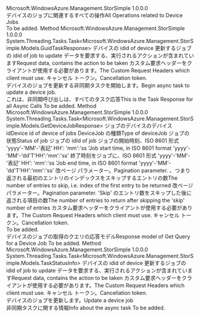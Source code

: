 <Type Name="IDeviceJobOperations" FullName="Microsoft.WindowsAzure.Management.StorSimple.IDeviceJobOperations">
  <TypeSignature Language="C#" Value="public interface IDeviceJobOperations" />
  <TypeSignature Language="ILAsm" Value=".class public interface auto ansi abstract IDeviceJobOperations" />
  <TypeSignature Language="DocId" Value="T:Microsoft.WindowsAzure.Management.StorSimple.IDeviceJobOperations" />
  <TypeSignature Language="VB.NET" Value="Public Interface IDeviceJobOperations" />
  <TypeSignature Language="F#" Value="type IDeviceJobOperations = interface" />
  <AssemblyInfo>
    <AssemblyName>Microsoft.WindowsAzure.Management.StorSimple</AssemblyName>
    <AssemblyVersion>1.0.0.0</AssemblyVersion>
  </AssemblyInfo>
  <Interfaces />
  <Docs>
    <summary>
            <span data-ttu-id="ecd1c-101">デバイスのジョブに関連するすべての操作</span><span class="sxs-lookup"><span data-stu-id="ecd1c-101">All Operations related to Device Jobs</span></span>
            </summary>
    <remarks>To be added.</remarks>
  </Docs>
  <Members>
    <Member MemberName="BeginUpdateDeviceJobAsync">
      <MemberSignature Language="C#" Value="public System.Threading.Tasks.Task&lt;Microsoft.WindowsAzure.Management.StorSimple.Models.GuidTaskResponse&gt; BeginUpdateDeviceJobAsync (string deviceId, string jobId, Microsoft.WindowsAzure.Management.StorSimple.Models.UpdateDeviceJobRequest updateRequest, Microsoft.WindowsAzure.Management.StorSimple.Models.CustomRequestHeaders customRequestHeaders, System.Threading.CancellationToken cancellationToken);" />
      <MemberSignature Language="ILAsm" Value=".method public hidebysig newslot virtual instance class System.Threading.Tasks.Task`1&lt;class Microsoft.WindowsAzure.Management.StorSimple.Models.GuidTaskResponse&gt; BeginUpdateDeviceJobAsync(string deviceId, string jobId, class Microsoft.WindowsAzure.Management.StorSimple.Models.UpdateDeviceJobRequest updateRequest, class Microsoft.WindowsAzure.Management.StorSimple.Models.CustomRequestHeaders customRequestHeaders, valuetype System.Threading.CancellationToken cancellationToken) cil managed" />
      <MemberSignature Language="DocId" Value="M:Microsoft.WindowsAzure.Management.StorSimple.IDeviceJobOperations.BeginUpdateDeviceJobAsync(System.String,System.String,Microsoft.WindowsAzure.Management.StorSimple.Models.UpdateDeviceJobRequest,Microsoft.WindowsAzure.Management.StorSimple.Models.CustomRequestHeaders,System.Threading.CancellationToken)" />
      <MemberSignature Language="F#" Value="abstract member BeginUpdateDeviceJobAsync : string * string * Microsoft.WindowsAzure.Management.StorSimple.Models.UpdateDeviceJobRequest * Microsoft.WindowsAzure.Management.StorSimple.Models.CustomRequestHeaders * System.Threading.CancellationToken -&gt; System.Threading.Tasks.Task&lt;Microsoft.WindowsAzure.Management.StorSimple.Models.GuidTaskResponse&gt;" Usage="iDeviceJobOperations.BeginUpdateDeviceJobAsync (deviceId, jobId, updateRequest, customRequestHeaders, cancellationToken)" />
      <MemberType>Method</MemberType>
      <AssemblyInfo>
        <AssemblyName>Microsoft.WindowsAzure.Management.StorSimple</AssemblyName>
        <AssemblyVersion>1.0.0.0</AssemblyVersion>
      </AssemblyInfo>
      <ReturnValue>
        <ReturnType>System.Threading.Tasks.Task&lt;Microsoft.WindowsAzure.Management.StorSimple.Models.GuidTaskResponse&gt;</ReturnType>
      </ReturnValue>
      <Parameters>
        <Parameter Name="deviceId" Type="System.String" />
        <Parameter Name="jobId" Type="System.String" />
        <Parameter Name="updateRequest" Type="Microsoft.WindowsAzure.Management.StorSimple.Models.UpdateDeviceJobRequest" />
        <Parameter Name="customRequestHeaders" Type="Microsoft.WindowsAzure.Management.StorSimple.Models.CustomRequestHeaders" />
        <Parameter Name="cancellationToken" Type="System.Threading.CancellationToken" />
      </Parameters>
      <Docs>
        <param name="deviceId">
            <span data-ttu-id="ecd1c-102">デバイスの id</span><span class="sxs-lookup"><span data-stu-id="ecd1c-102">id of device</span></span>
            </param>
        <param name="jobId">
            <span data-ttu-id="ecd1c-103">更新するジョブの id</span><span class="sxs-lookup"><span data-stu-id="ecd1c-103">id of job to update</span></span>
            </param>
        <param name="updateRequest">
            <span data-ttu-id="ecd1c-104">データを要求する、実行されるアクションが含まれています</span><span class="sxs-lookup"><span data-stu-id="ecd1c-104">Request data, contains the action to be taken</span></span>
            </param>
        <param name="customRequestHeaders">
            <span data-ttu-id="ecd1c-105">カスタム要求ヘッダーをクライアントが使用する必要があります。</span><span class="sxs-lookup"><span data-stu-id="ecd1c-105">The Custom Request Headers which client must use.</span></span>
            </param>
        <param name="cancellationToken">
            <span data-ttu-id="ecd1c-106">キャンセル トークン。</span><span class="sxs-lookup"><span data-stu-id="ecd1c-106">Cancellation token.</span></span>
            </param>
        <summary>
            <span data-ttu-id="ecd1c-107">デバイスのジョブを更新する非同期タスクを開始します。</span><span class="sxs-lookup"><span data-stu-id="ecd1c-107">Begin async task to update a device job.</span></span>
            </summary>
        <returns>
            <span data-ttu-id="ecd1c-108">これは、非同期呼び出しは、すべてのタスク応答</span><span class="sxs-lookup"><span data-stu-id="ecd1c-108">This is the Task Response for all Async Calls</span></span>
            </returns>
        <remarks>To be added.</remarks>
      </Docs>
    </Member>
    <Member MemberName="GetAsync">
      <MemberSignature Language="C#" Value="public System.Threading.Tasks.Task&lt;Microsoft.WindowsAzure.Management.StorSimple.Models.GetDeviceJobResponse&gt; GetAsync (string deviceId, string jobType, string jobStatus, string jobId, string startTime, string endTime, int skip, int top, Microsoft.WindowsAzure.Management.StorSimple.Models.CustomRequestHeaders customRequestHeaders, System.Threading.CancellationToken cancellationToken);" />
      <MemberSignature Language="ILAsm" Value=".method public hidebysig newslot virtual instance class System.Threading.Tasks.Task`1&lt;class Microsoft.WindowsAzure.Management.StorSimple.Models.GetDeviceJobResponse&gt; GetAsync(string deviceId, string jobType, string jobStatus, string jobId, string startTime, string endTime, int32 skip, int32 top, class Microsoft.WindowsAzure.Management.StorSimple.Models.CustomRequestHeaders customRequestHeaders, valuetype System.Threading.CancellationToken cancellationToken) cil managed" />
      <MemberSignature Language="DocId" Value="M:Microsoft.WindowsAzure.Management.StorSimple.IDeviceJobOperations.GetAsync(System.String,System.String,System.String,System.String,System.String,System.String,System.Int32,System.Int32,Microsoft.WindowsAzure.Management.StorSimple.Models.CustomRequestHeaders,System.Threading.CancellationToken)" />
      <MemberSignature Language="F#" Value="abstract member GetAsync : string * string * string * string * string * string * int * int * Microsoft.WindowsAzure.Management.StorSimple.Models.CustomRequestHeaders * System.Threading.CancellationToken -&gt; System.Threading.Tasks.Task&lt;Microsoft.WindowsAzure.Management.StorSimple.Models.GetDeviceJobResponse&gt;" Usage="iDeviceJobOperations.GetAsync (deviceId, jobType, jobStatus, jobId, startTime, endTime, skip, top, customRequestHeaders, cancellationToken)" />
      <MemberType>Method</MemberType>
      <AssemblyInfo>
        <AssemblyName>Microsoft.WindowsAzure.Management.StorSimple</AssemblyName>
        <AssemblyVersion>1.0.0.0</AssemblyVersion>
      </AssemblyInfo>
      <ReturnValue>
        <ReturnType>System.Threading.Tasks.Task&lt;Microsoft.WindowsAzure.Management.StorSimple.Models.GetDeviceJobResponse&gt;</ReturnType>
      </ReturnValue>
      <Parameters>
        <Parameter Name="deviceId" Type="System.String" />
        <Parameter Name="jobType" Type="System.String" />
        <Parameter Name="jobStatus" Type="System.String" />
        <Parameter Name="jobId" Type="System.String" />
        <Parameter Name="startTime" Type="System.String" />
        <Parameter Name="endTime" Type="System.String" />
        <Parameter Name="skip" Type="System.Int32" />
        <Parameter Name="top" Type="System.Int32" />
        <Parameter Name="customRequestHeaders" Type="Microsoft.WindowsAzure.Management.StorSimple.Models.CustomRequestHeaders" />
        <Parameter Name="cancellationToken" Type="System.Threading.CancellationToken" />
      </Parameters>
      <Docs>
        <param name="deviceId">
            <span data-ttu-id="ecd1c-109">ジョブのデバイスのデバイス id</span><span class="sxs-lookup"><span data-stu-id="ecd1c-109">Device id of device of jobs</span></span>
            </param>
        <param name="jobType">
            <span data-ttu-id="ecd1c-110">DeviceJob の種類</span><span class="sxs-lookup"><span data-stu-id="ecd1c-110">Type of deviceJob</span></span>
            </param>
        <param name="jobStatus">
            <span data-ttu-id="ecd1c-111">ジョブの状態</span><span class="sxs-lookup"><span data-stu-id="ecd1c-111">Status of job</span></span>
            </param>
        <param name="jobId">
            <span data-ttu-id="ecd1c-112">ジョブの id</span><span class="sxs-lookup"><span data-stu-id="ecd1c-112">Id of job</span></span>
            </param>
        <param name="startTime">
            <span data-ttu-id="ecd1c-113">ジョブの開始時刻、ISO 8601 形式 'yyyy'-'MM'-'表記' HH': 'mm':'ss '</span><span class="sxs-lookup"><span data-stu-id="ecd1c-113">Job start time, in ISO 8601 format 'yyyy'-'MM'-'dd'T'HH':'mm':'ss'</span></span>
            </param>
        <param name="endTime">
            <span data-ttu-id="ecd1c-114">終了時刻をジョブに、ISO 8601 形式 'yyyy'-'MM'-'表記' HH': 'mm':'ss '</span><span class="sxs-lookup"><span data-stu-id="ecd1c-114">Job end time, in ISO 8601 format 'yyyy'-'MM'-'dd'T'HH':'mm':'ss'</span></span>
            </param>
        <param name="skip">
            <span data-ttu-id="ecd1c-115">改ページ パラメーター。</span><span class="sxs-lookup"><span data-stu-id="ecd1c-115">Pagination parameter.</span></span> <span data-ttu-id="ecd1c-116">、つまり返される最初のエントリのインデックスをスキップするエントリの数</span><span class="sxs-lookup"><span data-stu-id="ecd1c-116">The number of entries to skip, i.e. index of the first entry to be returned</span></span>
            </param>
        <param name="top">
            <span data-ttu-id="ecd1c-117">改ページ パラメーター。</span><span class="sxs-lookup"><span data-stu-id="ecd1c-117">Pagination parameter.</span></span> <span data-ttu-id="ecd1c-118">'Skip' のエントリ数をスキップした後に返される項目の数</span><span class="sxs-lookup"><span data-stu-id="ecd1c-118">The number of entries to return after skipping the 'skip' number of entries</span></span>
            </param>
        <param name="customRequestHeaders">
            <span data-ttu-id="ecd1c-119">カスタム要求ヘッダーをクライアントが使用する必要があります。</span><span class="sxs-lookup"><span data-stu-id="ecd1c-119">The Custom Request Headers which client must use.</span></span>
            </param>
        <param name="cancellationToken">
            <span data-ttu-id="ecd1c-120">キャンセル トークン。</span><span class="sxs-lookup"><span data-stu-id="ecd1c-120">Cancellation token.</span></span>
            </param>
        <summary>To be added.</summary>
        <returns>
            <span data-ttu-id="ecd1c-121">デバイスのジョブの取得のクエリの応答モデル</span><span class="sxs-lookup"><span data-stu-id="ecd1c-121">Response model of Get Query for a Device Job</span></span>
            </returns>
        <remarks>To be added.</remarks>
      </Docs>
    </Member>
    <Member MemberName="UpdateDeviceJobAsync">
      <MemberSignature Language="C#" Value="public System.Threading.Tasks.Task&lt;Microsoft.WindowsAzure.Management.StorSimple.Models.TaskStatusInfo&gt; UpdateDeviceJobAsync (string deviceId, string jobId, Microsoft.WindowsAzure.Management.StorSimple.Models.UpdateDeviceJobRequest updateRequest, Microsoft.WindowsAzure.Management.StorSimple.Models.CustomRequestHeaders customRequestHeaders, System.Threading.CancellationToken cancellationToken);" />
      <MemberSignature Language="ILAsm" Value=".method public hidebysig newslot virtual instance class System.Threading.Tasks.Task`1&lt;class Microsoft.WindowsAzure.Management.StorSimple.Models.TaskStatusInfo&gt; UpdateDeviceJobAsync(string deviceId, string jobId, class Microsoft.WindowsAzure.Management.StorSimple.Models.UpdateDeviceJobRequest updateRequest, class Microsoft.WindowsAzure.Management.StorSimple.Models.CustomRequestHeaders customRequestHeaders, valuetype System.Threading.CancellationToken cancellationToken) cil managed" />
      <MemberSignature Language="DocId" Value="M:Microsoft.WindowsAzure.Management.StorSimple.IDeviceJobOperations.UpdateDeviceJobAsync(System.String,System.String,Microsoft.WindowsAzure.Management.StorSimple.Models.UpdateDeviceJobRequest,Microsoft.WindowsAzure.Management.StorSimple.Models.CustomRequestHeaders,System.Threading.CancellationToken)" />
      <MemberSignature Language="F#" Value="abstract member UpdateDeviceJobAsync : string * string * Microsoft.WindowsAzure.Management.StorSimple.Models.UpdateDeviceJobRequest * Microsoft.WindowsAzure.Management.StorSimple.Models.CustomRequestHeaders * System.Threading.CancellationToken -&gt; System.Threading.Tasks.Task&lt;Microsoft.WindowsAzure.Management.StorSimple.Models.TaskStatusInfo&gt;" Usage="iDeviceJobOperations.UpdateDeviceJobAsync (deviceId, jobId, updateRequest, customRequestHeaders, cancellationToken)" />
      <MemberType>Method</MemberType>
      <AssemblyInfo>
        <AssemblyName>Microsoft.WindowsAzure.Management.StorSimple</AssemblyName>
        <AssemblyVersion>1.0.0.0</AssemblyVersion>
      </AssemblyInfo>
      <ReturnValue>
        <ReturnType>System.Threading.Tasks.Task&lt;Microsoft.WindowsAzure.Management.StorSimple.Models.TaskStatusInfo&gt;</ReturnType>
      </ReturnValue>
      <Parameters>
        <Parameter Name="deviceId" Type="System.String" />
        <Parameter Name="jobId" Type="System.String" />
        <Parameter Name="updateRequest" Type="Microsoft.WindowsAzure.Management.StorSimple.Models.UpdateDeviceJobRequest" />
        <Parameter Name="customRequestHeaders" Type="Microsoft.WindowsAzure.Management.StorSimple.Models.CustomRequestHeaders" />
        <Parameter Name="cancellationToken" Type="System.Threading.CancellationToken" />
      </Parameters>
      <Docs>
        <param name="deviceId">
            <span data-ttu-id="ecd1c-122">デバイスの id</span><span class="sxs-lookup"><span data-stu-id="ecd1c-122">id of device</span></span>
            </param>
        <param name="jobId">
            <span data-ttu-id="ecd1c-123">更新するジョブの id</span><span class="sxs-lookup"><span data-stu-id="ecd1c-123">id of job to update</span></span>
            </param>
        <param name="updateRequest">
            <span data-ttu-id="ecd1c-124">データを要求する、実行されるアクションが含まれています</span><span class="sxs-lookup"><span data-stu-id="ecd1c-124">Request data, contains the action to be taken</span></span>
            </param>
        <param name="customRequestHeaders">
            <span data-ttu-id="ecd1c-125">カスタム要求ヘッダーをクライアントが使用する必要があります。</span><span class="sxs-lookup"><span data-stu-id="ecd1c-125">The Custom Request Headers which client must use.</span></span>
            </param>
        <param name="cancellationToken">
            <span data-ttu-id="ecd1c-126">キャンセル トークン。</span><span class="sxs-lookup"><span data-stu-id="ecd1c-126">Cancellation token.</span></span>
            </param>
        <summary>
            <span data-ttu-id="ecd1c-127">デバイスのジョブを更新します。</span><span class="sxs-lookup"><span data-stu-id="ecd1c-127">Update a device job</span></span>
            </summary>
        <returns>
            <span data-ttu-id="ecd1c-128">非同期タスクに関する情報</span><span class="sxs-lookup"><span data-stu-id="ecd1c-128">Info about the async task</span></span>
            </returns>
        <remarks>To be added.</remarks>
      </Docs>
    </Member>
  </Members>
</Type>